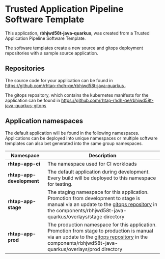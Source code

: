 # Trusted Application Pipeline Software Template

This application, **rbhjwd58t-java-quarkus**, was created from a Trusted Application Pipeline Software Template.

The software templates create a new source and gitops deployment repositories with a sample source application. 

## Repositories

The source code for your application can be found in [https://github.com/rhtap-rhdh-qe/rbhjwd58t-java-quarkus ](https://github.com/rhtap-rhdh-qe/rbhjwd58t-java-quarkus ).
 
The gitops repository, which contains the kubernetes manifests for the application can be found in 
[https://github.com/rhtap-rhdh-qe/rbhjwd58t-java-quarkus-gitops ](https://github.com/rhtap-rhdh-qe/rbhjwd58t-java-quarkus-gitops ) 

## Application namespaces 

The default application will be found in the following namespaces. Applications can be deployed into unique namespaces or multiple software templates can also bet generated into the same group namespaces.  

|  Namespace   |  Description   |  
| -------- | -------- |
| **rhtap-app-ci** | The namespace used for CI workloads |
| **rhtap-app-development** | The default application during development. Every build will be deployed to this namespace for testing. |
| **rhtap-app-stage** | The staging namespace for this application. Promotion from development to stage is manual via an update to the [gitops repository](https://github.com/rhtap-rhdh-qe/rbhjwd58t-java-quarkus-gitops ) in the components/rbhjwd58t-java-quarkus/overlays/stage directory |
| **rhtap-app-prod** | The production namespace for this application. Promotion from stage to production is manual via an update to the [gitops repository](https://github.com/rhtap-rhdh-qe/rbhjwd58t-java-quarkus-gitops ) in the components/rbhjwd58t-java-quarkus/overlays/prod directory |